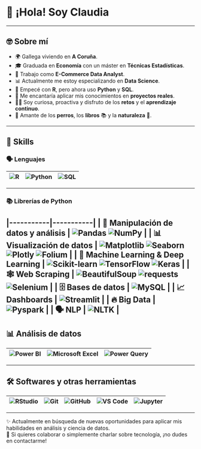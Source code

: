 # 👋 ¡Hola! Soy Claudia

---
## 🤓 Sobre mí

- 🌍 Gallega viviendo en **A Coruña**.
- 🎓 Graduada en **Economía** con un máster en **Técnicas Estadísticas**.
- 💼 Trabajo como **E-Commerce Data Analyst**.
- 📊 Actualmente me estoy especializando en **Data Science**.
- 🧪 Empecé con **R**, pero ahora uso **Python** y **SQL**.
- 🎯 Me encantaría aplicar mis conocimientos en **proyectos reales**.
- 👋🏻 Soy curiosa, proactiva y disfruto de los **retos** y el **aprendizaje continuo**.
- 🐶 Amante de los **perros**, los **libros** 📚 y la **naturaleza** 🌿.

---

## 🧠 Skills

### 🗣 Lenguajes

| ![R](https://img.shields.io/badge/-R-276DC3?logo=r&logoColor=white) | ![Python](https://img.shields.io/badge/-Python-3776AB?logo=python&logoColor=white) | ![SQL](https://img.shields.io/badge/-SQL-4479A1?logo=mysql&logoColor=white) |
|---|---|---|

---

### 📚 Librerías de Python

|-----------|-----------|
| 🧮 Manipulación de datos y análisis | ![Pandas](https://img.shields.io/badge/-Pandas-150458?logo=pandas&logoColor=white) ![NumPy](https://img.shields.io/badge/-NumPy-013243?logo=numpy&logoColor=white) |
| 📊 Visualización de datos | ![Matplotlib](https://img.shields.io/badge/-Matplotlib-11557C?logo=matplotlib) ![Seaborn](https://img.shields.io/badge/-Seaborn-9A1F63) ![Plotly](https://img.shields.io/badge/-Plotly-3F4F75?logo=plotly) ![Folium](https://img.shields.io/badge/-Folium-77B829) |
| 🤖 Machine Learning & Deep Learning | ![Scikit-learn](https://img.shields.io/badge/-Scikit_learn-F7931E?logo=scikit-learn&logoColor=white) ![TensorFlow](https://img.shields.io/badge/-TensorFlow-FF6F00?logo=tensorflow) ![Keras](https://img.shields.io/badge/-Keras-D00000?logo=keras) |
| 🕸️ Web Scraping | ![BeautifulSoup](https://img.shields.io/badge/-BeautifulSoup-8BBF9F) ![requests](https://img.shields.io/badge/-requests-005571) ![Selenium](https://img.shields.io/badge/-Selenium-43B02A?logo=selenium&logoColor=white) |
| 🗄️ Bases de datos | ![MySQL](https://img.shields.io/badge/-MySQL-4479A1?logo=mysql) |
| 📈 Dashboards | ![Streamlit](https://img.shields.io/badge/-Streamlit-FF4B4B?logo=streamlit&logoColor=white) |
| 🔥 Big Data | ![Pyspark](https://img.shields.io/badge/-Pyspark-E25A1C) |
| 🗣️ NLP | ![NLTK](https://img.shields.io/badge/-NLTK-4B8BBE) |
---

## 📊 Análisis de datos

| ![Power BI](https://img.shields.io/badge/-Power%20BI-F2C811?logo=powerbi&logoColor=black) | ![Microsoft Excel](https://img.shields.io/badge/-Excel-217346?logo=microsoft-excel&logoColor=white) | ![Power Query](https://img.shields.io/badge/-Power%20Query-31752F?logo=microsoft&logoColor=white) |
|---|---|---|

---

## 🛠 Softwares y otras herramientas

| ![RStudio](https://img.shields.io/badge/-RStudio-75AADB?logo=rstudio&logoColor=white) | ![Git](https://img.shields.io/badge/-Git-F05032?logo=git&logoColor=white) | ![GitHub](https://img.shields.io/badge/-GitHub-181717?logo=github) | ![VS Code](https://img.shields.io/badge/-VS%20Code-007ACC?logo=visual-studio-code) | ![Jupyter](https://img.shields.io/badge/-Jupyter-F37626?logo=jupyter&logoColor=white) |
|---|---|---|---|---|


---

✨ Actualmente en búsqueda de nuevas oportunidades para aplicar mis habilidades en análisis y ciencia de datos.  
🚀 Si quieres colaborar o simplemente charlar sobre tecnología, ¡no dudes en contactarme!

